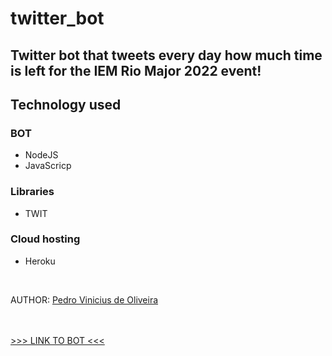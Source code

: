 # twitter_bot
<h2>Twitter bot that tweets every day how much time is left for the IEM Rio Major 2022 event!</h2>


<h2>Technology used</h2>
<h3>BOT</h3>
<div>
  <ul>
    <li>NodeJS</li>
    <li>JavaScricp</li>
  </ul>
</div>

<h3>Libraries</h3>
<div>
  <ul>
    <li>TWIT</li>
  </ul>
</div>

<h3>Cloud hosting</h3>
<div>
  <ul>
    <li>Heroku</li>
  </ul>
</div>

<br>

<p>AUTHOR: <a href="https://www.linkedin.com/in/pvoliveira04/"> Pedro Vinicius de Oliveira </a></p>
<br>
<br>
<a href="https://twitter.com/diasMajorRio" target="_blank"> >>> LINK TO BOT <<< </a>


